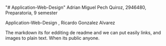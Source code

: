 "# Application-Web-Design" 
Adrian Miguel Pech Quiroz, 2946480, Preparatoria, 9 semester 

Application-Web-Design , Ricardo Gonzalez Alvarez

The markdown its for edditing de readme and we can put easily links, and images to plain text. When its public anyone.
